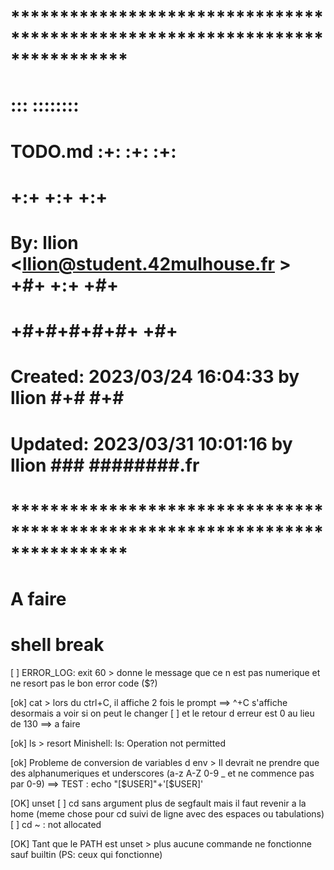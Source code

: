 # **************************************************************************** #
#                                                                              #
#                                                         :::      ::::::::    #
#    TODO.md                                            :+:      :+:    :+:    #
#                                                     +:+ +:+         +:+      #
#    By: llion <llion@student.42mulhouse.fr >       +#+  +:+       +#+         #
#                                                 +#+#+#+#+#+   +#+            #
#    Created: 2023/03/24 16:04:33 by llion             #+#    #+#              #
#    Updated: 2023/03/31 10:01:16 by llion            ###   ########.fr        #
#                                                                              #
# **************************************************************************** #


# A faire

# shell break

[  ]	ERROR_LOG: exit 60 > donne le message que ce n est pas numerique et ne resort pas le bon error code ($?) 

[ok]	cat > lors du ctrl+C, il affiche 2 fois le prompt ==> ^+C s'affiche desormais a voir si on peut le changer
[  ]       et le retour d erreur est 0 au lieu de 130  ==> a faire

[ok]	ls <invalide> > resort Minishell: ls: Operation not permitted  

[ok]	Probleme de conversion de variables d env > Il devrait ne prendre que des alphanumeriques et underscores (a-z A-Z 0-9 _ et ne commence pas par 0-9)
==> TEST : echo "[$USER]"+'[$USER]' 

[OK]	unset 
[  ]    cd sans argument plus de segfault mais il faut revenir a la home (meme chose pour cd suivi de ligne avec des espaces ou tabulations)
[  ]    cd ~ : not allocated    

[OK]	Tant que le PATH est unset > plus aucune commande ne fonctionne sauf builtin (PS: ceux qui fonctionne)

